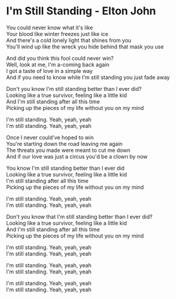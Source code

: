 # I'm Still Standing - Elton John

You could never know what it's like\
Your blood like winter freezes just like ice\
And there's a cold lonely light that shines from you\
You'll wind up like the wreck you hide behind that mask you use

And did you think this fool could never win?\
Well, look at me, I'm a-coming back again\
I got a taste of love in a simple way\
And if you need to know while I'm still standing you just fade away

Don't you know I'm still standing better than I ever did?\
Looking like a true survivor, feeling like a little kid\
And I'm still standing after all this time\
Picking up the pieces of my life without you on my mind

I'm still standing. Yeah, yeah, yeah\
I'm still standing. Yeah, yeah, yeah

Once I never could've hoped to win\
You're starting down the road leaving me again\
The threats you made were meant to cut me down\
And if our love was just a circus you'd be a clown by now

You know I'm still standing better than I ever did\
Looking like a true survivor, feeling like a little kid\
I'm still standing after all this time\
Picking up the pieces of my life without you on my mind

I'm still standing. Yeah, yeah, yeah\
I'm still standing. Yeah, yeah, yeah

Don't you know that I'm still standing better than I ever did?\
Looking like a true survivor, feeling like a little kid\
And I'm still standing after all this time\
Picking up the pieces of my life without you on my mind

I'm still standing. Yeah, yeah, yeah\
I'm still standing. Yeah, yeah, yeah

I'm still standing. Yeah, yeah, yeah\
I'm still standing. Yeah, yeah, yeah

I'm still standing. Yeah, yeah, yeah\
I'm still standing. Yeah, yeah, yeah